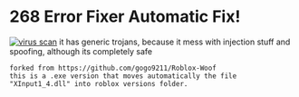 #  268 Error Fixer Automatic Fix!
[![virus scan](https://i.imgur.com/RitgN7F.png)](https://www.virustotal.com/gui/file/54676f1373ff88021995da46dc29d349f70fffd912af09e13a85cf4df88181a4)
it has generic trojans, because it mess with injection stuff and spoofing, although its completely safe

```
forked from https://github.com/gogo9211/Roblox-Woof 
this is a .exe version that moves automatically the file "XInput1_4.dll" into roblox versions folder.
```



